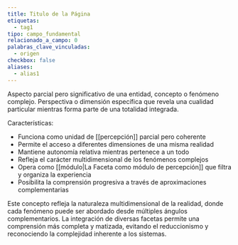 ```yaml
---
title: Titulo de la Página
etiquetas:
  - tag1
tipo: campo_fundamental
relacionado_a_campo: 0
palabras_clave_vinculadas:
  - origen
checkbox: false
aliases:
  - alias1
---
```


Aspecto parcial pero significativo de una entidad, concepto o fenómeno complejo. Perspectiva o dimensión específica que revela una cualidad particular mientras forma parte de una totalidad integrada.

Características:
- Funciona como unidad de [[percepción]] parcial pero coherente
- Permite el acceso a diferentes dimensiones de una misma realidad
- Mantiene autonomía relativa mientras pertenece a un todo
- Refleja el carácter multidimensional de los fenómenos complejos
- Opera como [[módulo|La Faceta como módulo de percepción]] que filtra y organiza la experiencia
- Posibilita la comprensión progresiva a través de aproximaciones complementarias

Este concepto refleja la naturaleza multidimensional de la realidad, donde cada fenómeno puede ser abordado desde múltiples ángulos complementarios. La integración de diversas facetas permite una comprensión más completa y matizada, evitando el reduccionismo y reconociendo la complejidad inherente a los sistemas.

